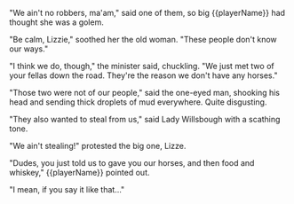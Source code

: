 "We ain't no robbers, ma'am," said one of them, so big {{playerName}} had thought she was a golem.

"Be calm, Lizzie," soothed her the old woman. "These people don't know our ways."

"I think we do, though," the minister said, chuckling. "We just met two of your fellas down the road. They're the reason we don't have any horses."

"Those two were not of our people," said the one-eyed man, shooking his head and sending thick droplets of mud everywhere. Quite disgusting.

"They also wanted to steal from us," said Lady Willsbough with a scathing tone.

"We ain't stealing!" protested the big one, Lizze.

"Dudes, you just told us to gave you our horses, and then food and whiskey," {{playerName}} pointed out.

"I mean, if you say it like that..."
